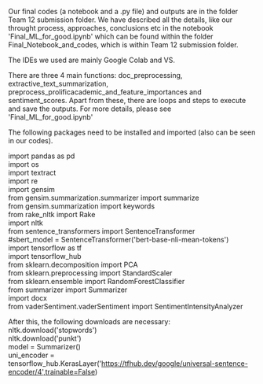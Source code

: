 Our final codes (a notebook and a .py file) and outputs are in the folder Team 12 submission folder. 
We have described all the details, like our throught process, approaches, conclusions etc in the notebook 'Final_ML_for_good.ipynb' which can be found within the folder Final_Notebook_and_codes, which is within Team 12 submission folder. <br>

The IDEs we used are mainly Google Colab and VS.<br>

There are three 4 main functions: doc_preprocessing, extractive_text_summarization, preprocess_prolificacademic_and_feature_importances and sentiment_scores. Apart from these, there are loops and steps to execute and save the outputs. For more details, please see 'Final_ML_for_good.ipynb'<br>

The following packages need to be installed and imported (also can be seen in our codes).<br>

import pandas as pd <br>
import os <br>
import textract <br>
import re <br>
import gensim<br>
from gensim.summarization.summarizer import summarize <br>
from gensim.summarization import keywords <br>
from rake_nltk import Rake <br>
import nltk <br>
from sentence_transformers import SentenceTransformer <br>
#sbert_model = SentenceTransformer('bert-base-nli-mean-tokens') <br>
import tensorflow as tf <br>
import tensorflow_hub <br>
from sklearn.decomposition import PCA <br>
from sklearn.preprocessing import StandardScaler <br>
from sklearn.ensemble import RandomForestClassifier <br>
from summarizer import Summarizer <br>
import docx <br>
from vaderSentiment.vaderSentiment import SentimentIntensityAnalyzer <br>

After this, the following downloads are necessary:<br>
nltk.download('stopwords') <br>
nltk.download('punkt') <br>
model = Summarizer() <br>
uni_encoder = tensorflow_hub.KerasLayer('https://tfhub.dev/google/universal-sentence-encoder/4',trainable=False)
